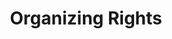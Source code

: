 ---
title: Organizing Rights
layout: entitlement
experience: "I can’t get hired because the industry knows me as a union supporter."
right: organizing-rights
entitlement:
  - header: You have the right to engage with others to improve wages and working conditions.
  - description: You have the right to exercise your rights related to forming, joining, or assisting a labor organization for collective bargaining purposes or working together without a union to improve terms and conditions of employment. You have a right to participate or not participate in any of these activities. You have a right to not be restrained or coerced by employers or labor organizations in exercising these rights..
actions:
  - { header: "File a charge to protect your right.", description: "You have the right to be protected and you can start by filing a charge with the National Labor Relations Board who is here to help.", id: "nlrb-claim", cta: "File a Charge" }
---